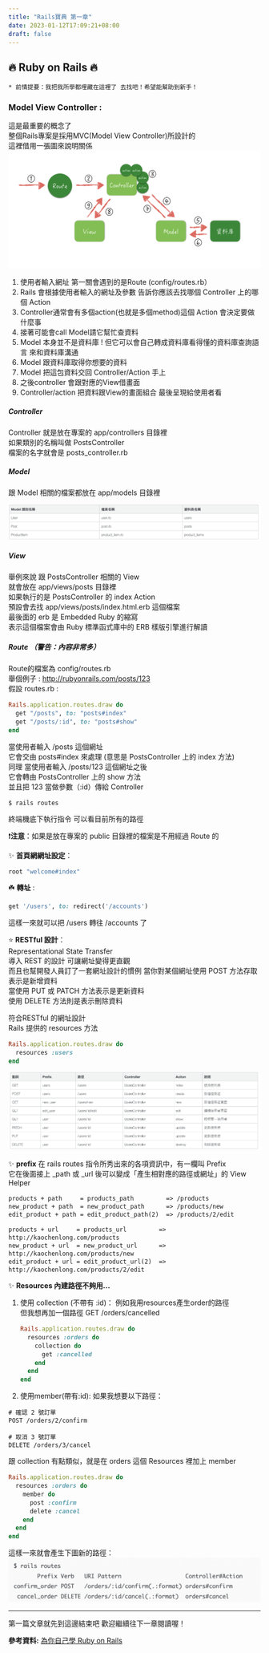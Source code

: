 ```yaml
---
title: "Rails寶典 第一章"
date: 2023-01-12T17:09:21+08:00
draft: false
---
```


## 🔥 Ruby on Rails 🔥

`* 前情提要：我把我所學都埋藏在這裡了 去找吧！希望能幫助到新手！ `

### Model View Controller :
這是最重要的概念了    
整個Rails專案是採用MVC(Model View Controller)所設計的     
這裡借用一張圖來說明關係 
![Example](/resources/_gen/images/Rails1/Ex1.png)
1. 使用者輸入網址 第一關會遇到的是Route (config/routes.rb）
2. Rails 會根據使用者輸入的網址及參數 告訴你應該去找哪個 Controller 上的哪個 Action
3. Controller通常會有多個action(也就是多個method)這個 Action 會決定要做什麼事
4. 接著可能會call Model請它幫忙查資料
5. Model 本身並不是資料庫 ! 但它可以會自己轉成資料庫看得懂的資料庫查詢語言
來和資料庫溝通
6. Model 跟資料庫取得你想要的資料
7. Model 把這包資料交回 Controller/Action 手上
8. 之後controller 會跟對應的View借畫面
9. Controller/action 把資料跟View的畫面組合 最後呈現給使用者看

##### Controller
Controller 就是放在專案的 app/controllers 目錄裡      
如果類別的名稱叫做 PostsController      
檔案的名字就會是 posts_controller.rb

##### Model
跟 Model 相關的檔案都放在 app/models 目錄裡     

![Example](/resources/_gen/images/Rails1/Model.png)

##### View
舉例來說 跟 PostsController 相關的 View     
就會放在 app/views/posts 目錄裡   
如果執行的是 PostsController 的 index Action      
預設會去找 app/views/posts/index.html.erb 這個檔案      
最後面的 erb 是 Embedded Ruby 的縮寫      
表示這個檔案會由 Ruby 標準函式庫中的 ERB 樣版引擎進行解讀

##### Route （警告：內容非常多）
Route的檔案為 config/routes.rb      
舉個例子 : http://rubyonrails.com/posts/123  
假設 routes.rb :
```ruby
Rails.application.routes.draw do
  get "/posts", to: "posts#index"
  get "/posts/:id", to: "posts#show"
end
``` 
當使用者輸入 /posts 這個網址    
它會交由 posts#index 來處理 (意思是 PostsController 上的 index 方法)        
同理 當使用者輸入 /posts/123 這個網址之後      
它會轉由 PostsController 上的 show 方法     
並且把 123 當做參數（:id）傳給 Controller

```
$ rails routes
```
終端機底下執行指令 可以看目前所有的路徑     

❗️**注意**：如果是放在專案的 public 目錄裡的檔案是不用經過 Route 的   

✨ **首頁網網址設定**：
```ruby
root "welcome#index"
```
☘️ **轉址** :
```ruby
get '/users', to: redirect('/accounts')
```
這樣一來就可以把 /users 轉往 /accounts 了

⭐️ **RESTful 設計**：     
Representational State Transfer     
導入 REST 的設計 可讓網址變得更直觀   
而且也幫開發人員訂了一套網址設計的慣例
當你對某個網址使用 POST 方法存取表示是新增資料    
當使用 PUT 或 PATCH 方法表示是更新資料    
使用 DELETE 方法則是表示刪除資料      

符合RESTful 的網址設計    
Rails 提供的 resources 方法   
```ruby
Rails.application.routes.draw do
  resources :users
end
```
![Example](/resources/_gen/images/Rails1/Ex2.png)

✨ **prefix**
在 rails routes 指令所秀出來的各項資訊中，有一欄叫 Prefix     
它在後面接上 _path 或 _url 後可以變成「產生相對應的路徑或網址」的 View Helper   
```
products + path     = products_path         => /products
new_product + path  = new_product_path      => /products/new
edit_product + path = edit_product_path(2)  => /products/2/edit
```
```
products + url     = products_url         => http://kaochenlong.com/products
new_product + url  = new_product_url      => http://kaochenlong.com/products/new
edit_product + url = edit_product_url(2)  => http://kaochenlong.com/products/2/edit
```

✨ **Resources 內建路徑不夠用...**
1. 使用 collection (不帶有 :id)：
例如我用resources產生order的路徑    
但我想再加一個路徑 GET /orders/cancelled        
    ```ruby
    Rails.application.routes.draw do
      resources :orders do
        collection do
          get :cancelled
        end
      end
    end
    ```
2. 使用member(帶有:id):
如果我想要以下路徑：
```
# 確認 2 號訂單
POST /orders/2/confirm

# 取消 3 號訂單
DELETE /orders/3/cancel
```
跟 collection 有點類似，就是在 orders 這個 Resources 裡加上 member
```ruby
Rails.application.routes.draw do
  resources :orders do
    member do
      post :confirm
      delete :cancel
    end
  end
end
```
這樣一來就會產生下圖新的路徑：
![Example](/resources/_gen/images/Rails1/Ex3.png)

*****
第一篇文章就先到這邊結束吧
歡迎繼續往下一章閱讀喔！

**參考資料:**
[為你自己學 Ruby on Rails](https://railsbook.tw/chapters/11-routes)